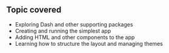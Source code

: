 ## Topic covered

- Exploring Dash and other supporting packages
- Creating and running the simplest app
- Adding HTML and other components to the app
- Learning how to structure the layout and managing themes